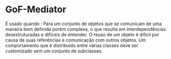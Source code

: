 # GoF-Mediator

É usado quando : Para um conjunto de objetos que se comunicam de uma maneira bem definida porém
complexa, o que resulta em interdependências desestruturadas e difíceis de entender. O reuso de um
objeto é difícil por causa de suas referências e comunicação com outros objetos. Um comportamento
que é distribuído entre várias classes deve ser customizado sem um conjunto de subclasses.
